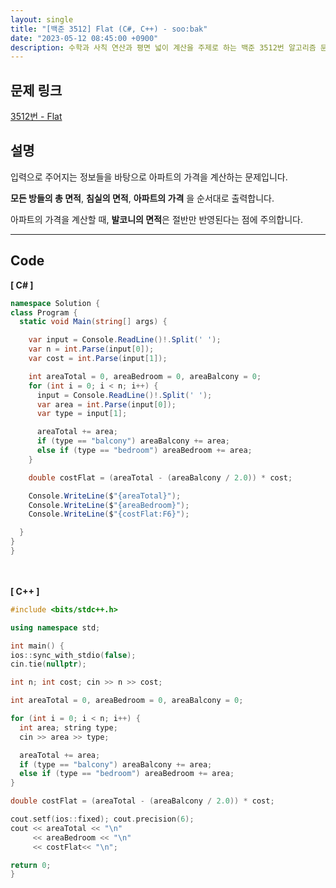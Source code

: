 ```yaml
---
layout: single
title: "[백준 3512] Flat (C#, C++) - soo:bak"
date: "2023-05-12 08:45:00 +0900"
description: 수학과 사칙 연산과 평면 넓이 계산을 주제로 하는 백준 3512번 알고리즘 문제를 C# 과 C++ 로 풀이 및 해설
---
```


## 문제 링크
  [3512번 - Flat](https://www.acmicpc.net/problem/3512)

## 설명
입력으로 주어지는 정보들을 바탕으로 아파트의 가격을 계산하는 문제입니다. <br>

<b>모든 방들의 총 면적</b>, <b>침실의 면적</b>, <b>아파트의 가격</b> 을 순서대로 출력합니다. <br>

아파트의 가격을 계산할 때, <b>발코니의 면적</b>은 절반만 반영된다는 점에 주의합니다. <br>

- - -

## Code
<b>[ C# ] </b>
<br>

  ```c#
namespace Solution {
  class Program {
    static void Main(string[] args) {

      var input = Console.ReadLine()!.Split(' ');
      var n = int.Parse(input[0]);
      var cost = int.Parse(input[1]);

      int areaTotal = 0, areaBedroom = 0, areaBalcony = 0;
      for (int i = 0; i < n; i++) {
        input = Console.ReadLine()!.Split(' ');
        var area = int.Parse(input[0]);
        var type = input[1];

        areaTotal += area;
        if (type == "balcony") areaBalcony += area;
        else if (type == "bedroom") areaBedroom += area;
      }

      double costFlat = (areaTotal - (areaBalcony / 2.0)) * cost;

      Console.WriteLine($"{areaTotal}");
      Console.WriteLine($"{areaBedroom}");
      Console.WriteLine($"{costFlat:F6}");

    }
  }
}
  ```
<br><br>
<b>[ C++ ] </b>
<br>

  ```c++
#include <bits/stdc++.h>

using namespace std;

int main() {
  ios::sync_with_stdio(false);
  cin.tie(nullptr);

  int n; int cost; cin >> n >> cost;

  int areaTotal = 0, areaBedroom = 0, areaBalcony = 0;

  for (int i = 0; i < n; i++) {
    int area; string type;
    cin >> area >> type;

    areaTotal += area;
    if (type == "balcony") areaBalcony += area;
    else if (type == "bedroom") areaBedroom += area;
  }

  double costFlat = (areaTotal - (areaBalcony / 2.0)) * cost;

  cout.setf(ios::fixed); cout.precision(6);
  cout << areaTotal << "\n"
       << areaBedroom << "\n"
       << costFlat<< "\n";

  return 0;
}
  ```
